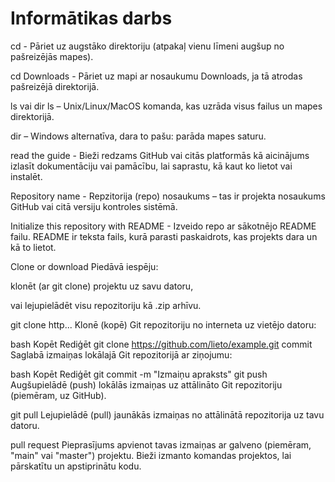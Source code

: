 # Informātikas darbs

cd - Pāriet uz augstāko direktoriju (atpakaļ vienu līmeni augšup no pašreizējās mapes).

cd Downloads - Pāriet uz mapi ar nosaukumu Downloads, ja tā atrodas pašreizējā direktorijā.

ls vai dir ls – Unix/Linux/MacOS komanda, kas uzrāda visus failus un mapes direktorijā.

dir – Windows alternatīva, dara to pašu: parāda mapes saturu.

read the guide - Bieži redzams GitHub vai citās platformās kā aicinājums izlasīt dokumentāciju vai pamācību, lai saprastu, kā kaut ko lietot vai instalēt.

Repository name - Repzitorija (repo) nosaukums – tas ir projekta nosaukums GitHub vai citā versiju kontroles sistēmā.

Initialize this repository with README - Izveido repo ar sākotnējo README failu. README ir teksta fails, kurā parasti paskaidrots, kas projekts dara un kā to lietot.

Clone or download
Piedāvā iespēju:

klonēt (ar git clone) projektu uz savu datoru,

vai lejupielādēt visu repozitoriju kā .zip arhīvu.

git clone http...
Klonē (kopē) Git repozitoriju no interneta uz vietējo datoru:

bash
Kopēt
Rediģēt
git clone https://github.com/lieto/example.git
commit
Saglabā izmaiņas lokālajā Git repozitorijā ar ziņojumu:

bash
Kopēt
Rediģēt
git commit -m "Izmaiņu apraksts"
git push
Augšupielādē (push) lokālās izmaiņas uz attālināto Git repozitoriju (piemēram, uz GitHub).

git pull
Lejupielādē (pull) jaunākās izmaiņas no attālinātā repozitorija uz tavu datoru.

pull request
Pieprasījums apvienot tavas izmaiņas ar galveno (piemēram, "main" vai "master") projektu. Bieži izmanto komandas projektos, lai pārskatītu un apstiprinātu kodu.
